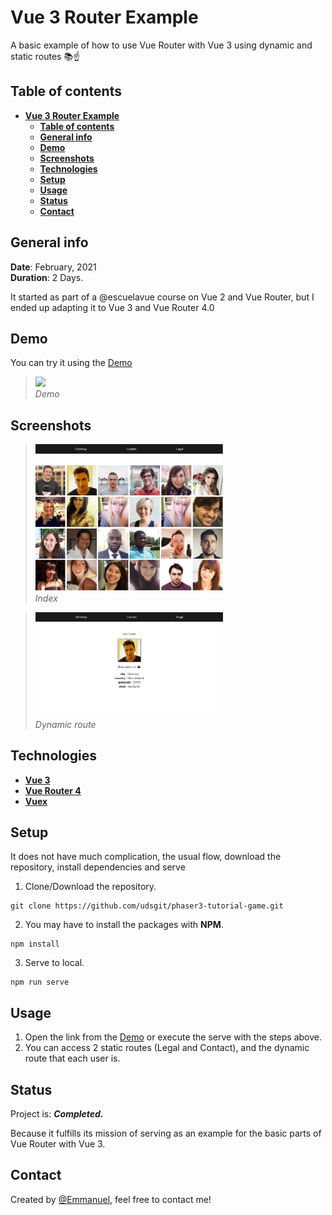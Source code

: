 # **Vue 3 Router Example**

A basic example of how to use Vue Router with Vue 3 using dynamic and static routes 📚☝️

## **Table of contents**

- [**Vue 3 Router Example**](#vue-3-router-example)
    - [**Table of contents**](#table-of-contents)
    - [**General info**](#general-info)
    - [**Demo**](#demo)
    - [**Screenshots**](#screenshots)
    - [**Technologies**](#technologies)
    - [**Setup**](#setup)
    - [**Usage**](#usage)
    - [**Status**](#status)
    - [**Contact**](#contact)

## **General info**

**Date**: February, 2021  
**Duration**: 2 Days.

It started as part of a @escuelavue course on Vue 2 and Vue Router, but I ended up adapting it to Vue 3 and Vue Router 4.0

## **Demo**

You can try it using the [Demo](https://udsgit.github.io/phaser3-tutorial-game/)

> <img src="public/assets/readme/demo.gif" width="300"/><br><i>Demo</i>

## **Screenshots**

> <img src="images_repo/index.jpg" width="300"/><br><i>Index</i>

> <img src="images_repo/dinamic.jpg" width="300"/><br><i>Dynamic route</i>

## **Technologies**

- [**Vue 3**](https://v3.vuejs.org/)
- [**Vue Router 4**](https://next.router.vuejs.org/)
- [**Vuex**](https://next.vuex.vuejs.org/)

## **Setup**

It does not have much complication, the usual flow, download the repository, install dependencies and serve


1. Clone/Download the repository.

```console
git clone https://github.com/udsgit/phaser3-tutorial-game.git
```

2. You may have to install the packages with **NPM**.

```console
npm install
```

3. Serve to local.

```console
npm run serve
```

## **Usage**

1. Open the link from the [Demo](https://udsgit.github.io/phaser3-tutorial-game/) or execute the serve with the steps above.
2. You can access 2 static routes (Legal and Contact), and the dynamic route that each user is.

## **Status**

Project is: **_Completed._**

Because it fulfills its mission of serving as an example for the basic parts of Vue Router with Vue 3.

## **Contact**

Created by [@Emmanuel](https://www.linkedin.com/in/emagleza/), feel free to contact me!
